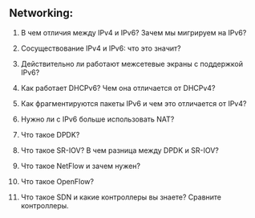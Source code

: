 ## Networking:

1. В чем отличия между IPv4 и IPv6? Зачем мы мигрируем на IPv6?

2. Сосуществование IPv4 и IPv6: что это значит?

3. Действительно ли работают межсетевые экраны с поддержкой IPv6?

4. Как работает DHCPv6? Чем она отличается от DHCPv4?

5. Как фрагментируются пакеты IPv6 и чем это отличается от IPv4?

6. Нужно ли с IPv6 больше использовать NAT?

7. Что такое DPDK?

8. Что такое SR-IOV? В чем разница между DPDK и SR-IOV?

9. Что такое NetFlow и зачем нужен?

10. Что такое OpenFlow?

11. Что такое SDN и какие контроллеры вы знаете? Сравните контроллеры.
